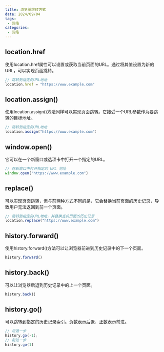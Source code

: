 ```yaml
---
title: 浏览器跳转方式
date: 2024/09/04
tags:
 - 网络
categories:
 - 网络
---
```


## location.href

使用location.href属性可以设置或获取当前页面的URL。通过将其值设置为新的URL，可以实现页面跳转。

```js
// 跳转到指定的URL地址 
location.href = "https://www.example.com"
```

## location.assign()

使用location.assign()方法同样可以实现页面跳转。它接受一个URL参数作为要跳转的目标地址。

```js
// 跳转到指定的URL地址 
location.assign("https://www.example.com")
```

## window.open()

它可以在一个新窗口或选项卡中打开一个指定的URL。

```js
// 在新窗口中打开指定的 URL 地址 
window.open("https://www.example.com")
```

## replace()

可以实现页面跳转，但与前两种方式不同的是，它会替换当前页面的历史记录，导致用户无法返回到前一个页面。

```js
// 跳转到指定的URL地址，并替换当前页面的历史记录 
location.replace("https://www.example.com")
```

## history.forward()

使用history.forward()方法可以让浏览器前进到历史记录中的下一个页面。

```js
history.forward()
```

## history.back()

可以让浏览器后退到历史记录中的上一个页面。

```js
history.back()
```

## history.go()

可以跳转到指定的历史记录索引。负数表示后退，正数表示前进。

```js
// 后退一步 
history.go(-1);
// 前进一步 
history.go(1)
```
